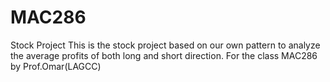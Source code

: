 # MAC286
Stock Project 
This is the stock project based on our own pattern to analyze the average profits of both long and short direction. 
For the class MAC286 by Prof.Omar(LAGCC)
